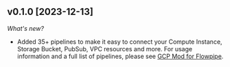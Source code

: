 ## v0.1.0 [2023-12-13]

_What's new?_

- Added 35+ pipelines to make it easy to connect your Compute Instance, Storage Bucket, PubSub, VPC resources and more. For usage information and a full list of pipelines, please see [GCP Mod for Flowpipe](https://hub.flowpipe.io/mods/turbot/gcp).
